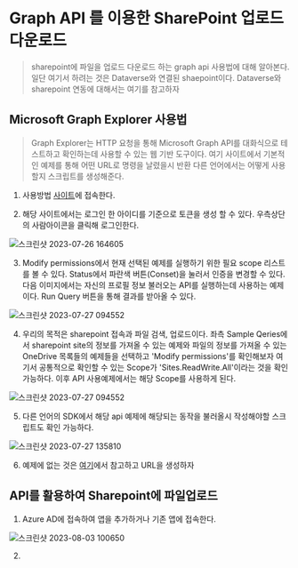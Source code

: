 # Graph API 를 이용한 SharePoint 업로드 다운로드
>sharepoint에 파일을 업로드 다운로드 하는 graph api 사용법에 대해 알아본다. 일단 여기서 하려는 것은 Dataverse와 연결된 shaepoint이다. Dataverse와 sharepoint 연동에 대해서는 여기를 참고하자

## Microsoft Graph Explorer 사용법
> Graph Explorer는 HTTP 요청을 통해 Microsoft Graph API를 대화식으로 테스트하고 확인하는데 사용할 수 있는 웹 기반 도구이다. 여기 사이트에서 기본적인 예제를 통해 어떤 URL로 명령을 날렸을시 반환 다른 언어에서는 어떻게 사용할지 스크립트를 생성해준다.

1. 사용방법 [사이트](https://developer.microsoft.com/en-us/graph/graph-explorer)에 접속한다.

2. 해당 사이트에서는 로그인 한 아이디를 기준으로 토큰을 생성 할 수 있다. 우측상단의 사람아이콘을 클릭해 로그인한다.

![스크린샷 2023-07-26 164605](https://github.com/nanenchanga53/PowerPlatforms/assets/39551265/a897fdd2-8738-4b52-bc22-6e6130b5fd6a)

3. Modify permissions에서 현재 선택된 예제를 실행하기 위한 필요 scope 리스트를 볼 수 있다. Status에서 파란색 버튼(Conset)을 눌러서 인증을 변경할 수 있다. 다음 이미지에서는 자신의 프로필 정보 불러오는 API를 실행하는데 사용하는 예제이다. Run Query 버튼을 통해 결과를 받아올 수 있다.

![스크린샷 2023-07-27 094552](https://github.com/nanenchanga53/PowerPlatforms/assets/39551265/9e77d3c7-a8d0-4d7c-91cc-e19984b67c97)

4. 우리의 목적은 sharepoint 접속과 파일 검색, 업로드이다. 좌측 Sample Qeries에서 sharepoint site의 정보를 가져올 수 있는 예제와 파일의 정보를 가져올 수 있는 OneDrive 목록들의 예제들을 선택하고 'Modify permissions'를 확인해보자 여기서 공통적으로 확인할 수 있는 Scope가 'Sites.ReadWrite.All'이라는 것을 확인 가능하다. 이후 API 사용예제에서는 해당 Scope를 사용하게 된다.

![스크린샷 2023-07-27 094552](https://github.com/nanenchanga53/PowerPlatforms/assets/39551265/884a122d-abad-495d-8beb-f0b8b95f53a0)

5. 다른 언어의 SDK에서 해당 api 예제에 해당되는 동작을 불러올시 작성해야할 스크립트도 확인 가능하다.

![스크린샷 2023-07-27 135810](https://github.com/nanenchanga53/PowerPlatforms/assets/39551265/b4db94cb-c354-4f95-8941-51199ad70313)

6. 예제에 없는 것은 [여기](https://learn.microsoft.com/en-us/graph/api/overview?view=graph-rest-1.0)에서 참고하고 URL을 생성하자

## API를 활용하여 Sharepoint에 파일업로드

1.  Azure AD에 접속하여 앱을 추가하거나 기존 앱에 접속한다.

![스크린샷 2023-08-03 100650](https://github.com/nanenchanga53/PowerPlatforms/assets/39551265/b7584011-117c-4b00-a2f8-7f50d99c18c0)

2. 
